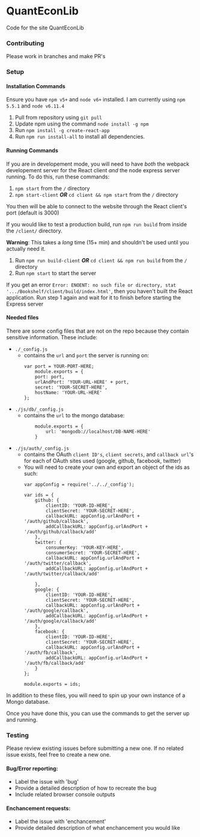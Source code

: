 # QuantEconLib
Code for the site QuantEconLib

### Contributing
Please work in branches and make PR's

### Setup

#### Installation Commands 
Ensure you have `npm v5+` and `node v6+` installed. I am currently using `npm 5.5.1` and `node v6.11.4`
1. Pull from repository using `git pull`
2. Update npm using the command `node install -g npm`
3. Run `npm install -g create-react-app`
4. Run `npm run install-all` to install all dependencies.
#### Running Commands
If you are in developement mode, you will need to have _both_ the webpack developement server for the React client _and_ the node express server running. To do this, run these commands:

1. `npm start` from the `/` directory
2. `npm start-client` **_OR_** `cd client && npm start` from the `/` directory

You then will be able to connect to the website through the React client's port (default is 3000)

If you would like to test a production build, run `npm run build` from inside the `/client/` directory.

**Warning**: This takes a _long_ time (15+ min) and shouldn't be used until you actually need it.

1. Run `npm run build-client` **_OR_** `cd client && npm run build` from the `/` directory
2. Run `npm start` to start the server

If you get an error `Error: ENOENT: no such file or directory, stat '.../Bookshelf/client/build/index.html'`, then you haven't built the React application. Run step 1 again and wait for it to finish before starting the Express server


#### Needed files
There are some config files that are not on the repo because they contain sensitive information. These include:
* `./_config.js`
    * contains the `url` and `port` the server is running on:
        ```
        var port = YOUR-PORT-HERE;
            module.exports = {
            port: port,
            urlAndPort: 'YOUR-URL-HERE' + port,
            secret: 'YOUR-SECRET-HERE',
            hostName: 'YOUR-URL-HERE'
        };

* `./js/db/_config.js`
    * contains the `url` to the mongo database:
        ```
            module.exports = {
                url: 'mongodb://localhost/DB-NAME-HERE'
            }
* `./js/auth/_config.js`
    * contains the OAuth `client ID's`, `client secrets`, and `callback url`'s for each of OAuth sites used (google, github, facebook, twitter)
    * You will need to create your own and export an object of the ids as such:
        ```
        var appConfig = require('../../_config');

        var ids = {
            github: {
                clientID: 'YOUR-ID-HERE',
                clientSecret: 'YOUR-SECRET-HERE',
                callbackURL: appConfig.urlAndPort + '/auth/github/callback',
                addCallbackURL: appConfig.urlAndPort + '/auth/github/callback/add'
            },
            twitter: {
                consumerKey: 'YOUR-KEY-HERE',
                consumerSecret: 'YOUR-SECRET-HERE',
                callbackURL: appConfig.urlAndPort + '/auth/twitter/callback',
                addCallbackURL: appConfig.urlAndPort + '/auth/twitter/callback/add'

            },
            google: {
                clientID: 'YOUR-ID-HERE',
                clientSecret: 'YOUR-SECRET-HERE',
                callbackURL: appConfig.urlAndPort + '/auth/google/callback',
                addCallbackURL: appConfig.urlAndPort + '/auth/google/callback/add'
            },
            facebook: {
                clientID: 'YOUR-ID-HERE',
                clientSecret: 'YOUR-SECRET-HERE',
                callbackURL: appConfig.urlAndPort + '/auth/fb/callback',
                addCallbackURL: appConfig.urlAndPort + '/auth/fb/callback/add'
            }
        };

        module.exports = ids;

In addition to these files, you will need to spin up your own instance of a Mongo database.

Once you have done this, you can use the commands to get the server up and running.

### Testing
Please review existing issues before submitting a new one. If no related issue exists, feel free to create a new one.
#### Bug/Error reporting:
* Label the issue with 'bug'
* Provide a detailed description of how to recreate the bug
* Include related browser console outputs
#### Enchancement requests:
* Label the issue with 'enchancement'
* Provide detailed description of what enchancement you would like
